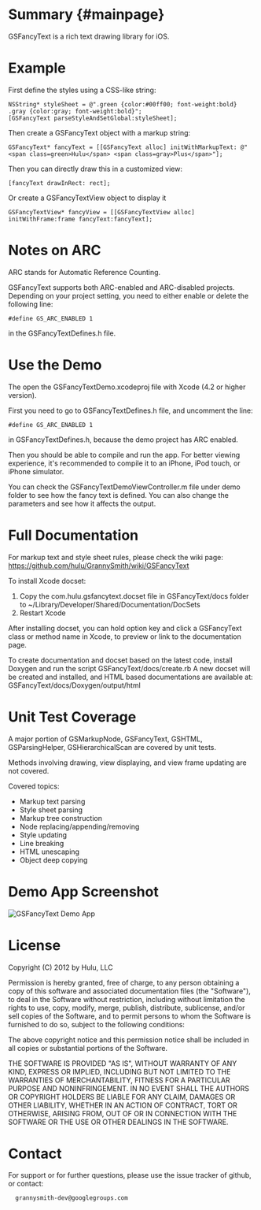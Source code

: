 Summary {#mainpage}
==========

GSFancyText is a rich text drawing library for iOS.


Example
==========

First define the styles using a CSS-like string:

    NSString* styleSheet = @".green {color:#00ff00; font-weight:bold} .gray {color:gray; font-weight:bold}";
    [GSFancyText parseStyleAndSetGlobal:styleSheet];

Then create a GSFancyText object with a markup string:

    GSFancyText* fancyText = [[GSFancyText alloc] initWithMarkupText: @"<span class=green>Hulu</span> <span class=gray>Plus</span>"];

Then you can directly draw this in a customized view:

    [fancyText drawInRect: rect];

Or create a GSFancyTextView object to display it

    GSFancyTextView* fancyView = [[GSFancyTextView alloc] initWithFrame:frame fancyText:fancyText];


Notes on ARC
==========

ARC stands for Automatic Reference Counting.

GSFancyText supports both ARC-enabled and ARC-disabled projects. Depending on your project setting, you need to either enable or delete the following line:

    #define GS_ARC_ENABLED 1

in the GSFancyTextDefines.h file.



Use the Demo
==========

The open the GSFancyTextDemo.xcodeproj file with Xcode (4.2 or higher version).

First you need to go to GSFancyTextDefines.h file, and uncomment the line:

    #define GS_ARC_ENABLED 1

in GSFancyTextDefines.h, because the demo project has ARC enabled.

Then you should be able to compile and run the app. For better viewing experience, it's recommended to compile it to an iPhone, iPod touch, or iPhone simulator.

You can check the GSFancyTextDemoViewController.m file under demo folder to see how the fancy text is defined. You can also change the parameters and see how it affects the output.




Full Documentation
==========

For markup text and style sheet rules, please check the wiki page:
https://github.com/hulu/GrannySmith/wiki/GSFancyText

To install Xcode docset:
1. Copy the com.hulu.gsfancytext.docset file in GSFancyText/docs folder to ~/Library/Developer/Shared/Documentation/DocSets
2. Restart Xcode

After installing docset, you can hold option key and click a GSFancyText class or method name in Xcode, to preview or link to the documentation page.

To create documentation and docset based on the latest code, install Doxygen and run the script GSFancyText/docs/create.rb
A new docset will be created and installed, and HTML based documentations are available at:
GSFancyText/docs/Doxygen/output/html



Unit Test Coverage
==========

A major portion of GSMarkupNode, GSFancyText, GSHTML, GSParsingHelper, GSHierarchicalScan are covered by unit tests.

Methods involving drawing, view displaying, and view frame updating are not covered.

Covered topics:
* Markup text parsing
* Style sheet parsing
* Markup tree construction
* Node replacing/appending/removing
* Style updating
* Line breaking
* HTML unescaping
* Object deep copying


Demo App Screenshot
==========

![GSFancyText Demo App](https://github.com/hulu/GrannySmith/wiki/GSFancyTextDemo.png)


License
==========
Copyright (C) 2012 by Hulu, LLC

Permission is hereby granted, free of charge, to any person obtaining a copy
of this software and associated documentation files (the "Software"), to deal
in the Software without restriction, including without limitation the rights
to use, copy, modify, merge, publish, distribute, sublicense, and/or sell
copies of the Software, and to permit persons to whom the Software is
furnished to do so, subject to the following conditions:

The above copyright notice and this permission notice shall be included in
all copies or substantial portions of the Software.

THE SOFTWARE IS PROVIDED "AS IS", WITHOUT WARRANTY OF ANY KIND, EXPRESS OR
IMPLIED, INCLUDING BUT NOT LIMITED TO THE WARRANTIES OF MERCHANTABILITY,
FITNESS FOR A PARTICULAR PURPOSE AND NONINFRINGEMENT. IN NO EVENT SHALL THE
AUTHORS OR COPYRIGHT HOLDERS BE LIABLE FOR ANY CLAIM, DAMAGES OR OTHER
LIABILITY, WHETHER IN AN ACTION OF CONTRACT, TORT OR OTHERWISE, ARISING FROM,
OUT OF OR IN CONNECTION WITH THE SOFTWARE OR THE USE OR OTHER DEALINGS IN
THE SOFTWARE.



Contact
==========

For support or for further questions, please use the issue tracker of github, or contact:

      grannysmith-dev@googlegroups.com




